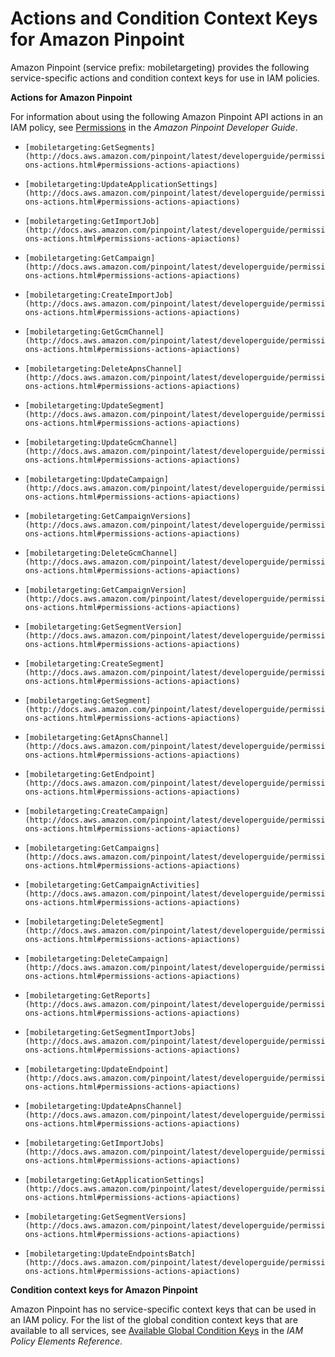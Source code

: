 # Actions and Condition Context Keys for Amazon Pinpoint<a name="list_mobiletargeting"></a>

Amazon Pinpoint \(service prefix: mobiletargeting\) provides the following service\-specific actions and condition context keys for use in IAM policies\.

**Actions for Amazon Pinpoint**

For information about using the following Amazon Pinpoint API actions in an IAM policy, see [Permissions](http://docs.aws.amazon.com/pinpoint/latest/developerguide/permissions.html) in the *Amazon Pinpoint Developer Guide*\.

+ `[mobiletargeting:GetSegments](http://docs.aws.amazon.com/pinpoint/latest/developerguide/permissions-actions.html#permissions-actions-apiactions)`

+ `[mobiletargeting:UpdateApplicationSettings](http://docs.aws.amazon.com/pinpoint/latest/developerguide/permissions-actions.html#permissions-actions-apiactions)`

+ `[mobiletargeting:GetImportJob](http://docs.aws.amazon.com/pinpoint/latest/developerguide/permissions-actions.html#permissions-actions-apiactions)`

+ `[mobiletargeting:GetCampaign](http://docs.aws.amazon.com/pinpoint/latest/developerguide/permissions-actions.html#permissions-actions-apiactions)`

+ `[mobiletargeting:CreateImportJob](http://docs.aws.amazon.com/pinpoint/latest/developerguide/permissions-actions.html#permissions-actions-apiactions)`

+ `[mobiletargeting:GetGcmChannel](http://docs.aws.amazon.com/pinpoint/latest/developerguide/permissions-actions.html#permissions-actions-apiactions)`

+ `[mobiletargeting:DeleteApnsChannel](http://docs.aws.amazon.com/pinpoint/latest/developerguide/permissions-actions.html#permissions-actions-apiactions)`

+ `[mobiletargeting:UpdateSegment](http://docs.aws.amazon.com/pinpoint/latest/developerguide/permissions-actions.html#permissions-actions-apiactions)`

+ `[mobiletargeting:UpdateGcmChannel](http://docs.aws.amazon.com/pinpoint/latest/developerguide/permissions-actions.html#permissions-actions-apiactions)`

+ `[mobiletargeting:UpdateCampaign](http://docs.aws.amazon.com/pinpoint/latest/developerguide/permissions-actions.html#permissions-actions-apiactions)`

+ `[mobiletargeting:GetCampaignVersions](http://docs.aws.amazon.com/pinpoint/latest/developerguide/permissions-actions.html#permissions-actions-apiactions)`

+ `[mobiletargeting:DeleteGcmChannel](http://docs.aws.amazon.com/pinpoint/latest/developerguide/permissions-actions.html#permissions-actions-apiactions)`

+ `[mobiletargeting:GetCampaignVersion](http://docs.aws.amazon.com/pinpoint/latest/developerguide/permissions-actions.html#permissions-actions-apiactions)`

+ `[mobiletargeting:GetSegmentVersion](http://docs.aws.amazon.com/pinpoint/latest/developerguide/permissions-actions.html#permissions-actions-apiactions)`

+ `[mobiletargeting:CreateSegment](http://docs.aws.amazon.com/pinpoint/latest/developerguide/permissions-actions.html#permissions-actions-apiactions)`

+ `[mobiletargeting:GetSegment](http://docs.aws.amazon.com/pinpoint/latest/developerguide/permissions-actions.html#permissions-actions-apiactions)`

+ `[mobiletargeting:GetApnsChannel](http://docs.aws.amazon.com/pinpoint/latest/developerguide/permissions-actions.html#permissions-actions-apiactions)`

+ `[mobiletargeting:GetEndpoint](http://docs.aws.amazon.com/pinpoint/latest/developerguide/permissions-actions.html#permissions-actions-apiactions)`

+ `[mobiletargeting:CreateCampaign](http://docs.aws.amazon.com/pinpoint/latest/developerguide/permissions-actions.html#permissions-actions-apiactions)`

+ `[mobiletargeting:GetCampaigns](http://docs.aws.amazon.com/pinpoint/latest/developerguide/permissions-actions.html#permissions-actions-apiactions)`

+ `[mobiletargeting:GetCampaignActivities](http://docs.aws.amazon.com/pinpoint/latest/developerguide/permissions-actions.html#permissions-actions-apiactions)`

+ `[mobiletargeting:DeleteSegment](http://docs.aws.amazon.com/pinpoint/latest/developerguide/permissions-actions.html#permissions-actions-apiactions)`

+ `[mobiletargeting:DeleteCampaign](http://docs.aws.amazon.com/pinpoint/latest/developerguide/permissions-actions.html#permissions-actions-apiactions)`

+ `[mobiletargeting:GetReports](http://docs.aws.amazon.com/pinpoint/latest/developerguide/permissions-actions.html#permissions-actions-apiactions)`

+ `[mobiletargeting:GetSegmentImportJobs](http://docs.aws.amazon.com/pinpoint/latest/developerguide/permissions-actions.html#permissions-actions-apiactions)`

+ `[mobiletargeting:UpdateEndpoint](http://docs.aws.amazon.com/pinpoint/latest/developerguide/permissions-actions.html#permissions-actions-apiactions)`

+ `[mobiletargeting:UpdateApnsChannel](http://docs.aws.amazon.com/pinpoint/latest/developerguide/permissions-actions.html#permissions-actions-apiactions)`

+ `[mobiletargeting:GetImportJobs](http://docs.aws.amazon.com/pinpoint/latest/developerguide/permissions-actions.html#permissions-actions-apiactions)`

+ `[mobiletargeting:GetApplicationSettings](http://docs.aws.amazon.com/pinpoint/latest/developerguide/permissions-actions.html#permissions-actions-apiactions)`

+ `[mobiletargeting:GetSegmentVersions](http://docs.aws.amazon.com/pinpoint/latest/developerguide/permissions-actions.html#permissions-actions-apiactions)`

+ `[mobiletargeting:UpdateEndpointsBatch](http://docs.aws.amazon.com/pinpoint/latest/developerguide/permissions-actions.html#permissions-actions-apiactions)`

**Condition context keys for Amazon Pinpoint**

Amazon Pinpoint has no service\-specific context keys that can be used in an IAM policy\. For the list of the global condition context keys that are available to all services, see [Available Global Condition Keys](reference_policies_condition-keys.md#AvailableKeys) in the *IAM Policy Elements Reference*\.